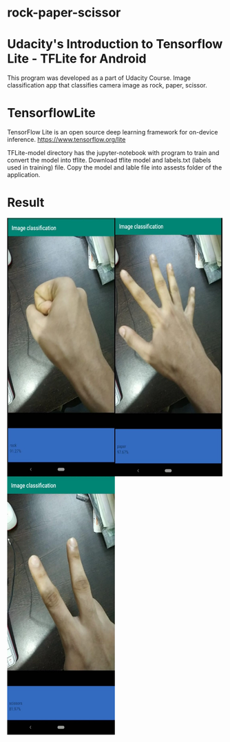 # rock-paper-scissor
# Udacity's Introduction to Tensorflow Lite - TFLite for Android
This program was developed as a part of Udacity Course. Image classification app that classifies camera image as rock, paper, scissor.


# TensorflowLite

TensorFlow Lite is an open source deep learning framework for on-device inference. https://www.tensorflow.org/lite

TFLite-model directory has the jupyter-notebook with program to train and convert the model into tflite. Download tflite model and labels.txt (labels used in training) file. Copy the model and lable file into assests folder of the application.  

# Result
<a href="url"><img src="https://github.com/gnsreepad/rock-paper-scissor/blob/main/result/rock.jpeg" align="left" height="600" width="250" ></a>
<a href="url"><img src="https://github.com/gnsreepad/rock-paper-scissor/blob/main/result/paper.jpeg" align="left" height="600" width="250" ></a>
<a href="url"><img src="https://github.com/gnsreepad/rock-paper-scissor/blob/main/result/scissor.jpeg" align="left" height="600" width="250" ></a>
